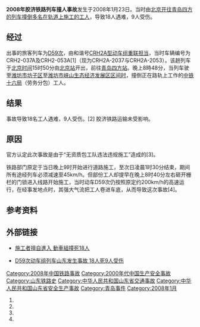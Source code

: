 **2008年胶济铁路列车撞人事故**发生于2008年1月23日。当时由[北京开往](../Page/北京站.md "wikilink")[青岛四方的列车撞倒多名在轨道上施工的工人](https://zh.wikipedia.org/wiki/四方站 "wikilink")，导致18人遇难，9人受伤。

## 经过

出事的旅客列车为[D59次](https://zh.wikipedia.org/wiki/D59次列车 "wikilink")，由和谐号[CRH2A型动车组重联担当](https://zh.wikipedia.org/wiki/CRH2A "wikilink")，当时车辆编号为CRH2-037A及CRH2-053A\[1\]（现为CRH2A-2037与CRH2A-2053）。该趟列车于[北京时间](../Page/北京时间.md "wikilink")15时50分由[北京站](../Page/北京站.md "wikilink")开出，前往[青岛四方站](https://zh.wikipedia.org/wiki/四方站 "wikilink")。晚上8時48分，当列车驶至[潍坊市](../Page/潍坊市.md "wikilink")[坊子区](../Page/坊子区.md "wikilink")至[潍坊市峡山生态经济发展区区间时](https://zh.wikipedia.org/wiki/潍坊市峡山生态经济发展区 "wikilink")，撞倒正在路轨上工作的[中铁十六局](https://zh.wikipedia.org/wiki/中铁十六局 "wikilink")（劳务分包）工人。

## 结果

事故导致18名工人遇难，9人受伤。\[2\] 胶济铁路运输未受影响。

## 原因

官方认定此次事故是由于“无资质包工队违法违规施工”造成的\[3\]。

铁路部门原定于当日晚上9时开始进行道路施工，至次日凌晨1时30分结束，期间所有途经列车必须减速至45km/h。但部份工人却提早在晚上8时40分左右砸开栅栏的门锁进入线路开始施工，当时动车D59次仍按照原定约200km/h的高速运行，在经事发地点时，其强大气流把工人卷进车底，从而导致这次事故\[4\]。

## 参考资料

<references/>

## 外部链接

  - [施工者擅自進入 動車組撞死18人](http://news.wenweipo.com/2008/01/25/IN0801250087.htm)

<!-- end list -->

  - [D59次动车组列车山东发生事故 18人死9人受伤](http://news.csgd.cn/gnnews/2008/126/20089711442762.html)

[Category:2008年中国铁路事故](https://zh.wikipedia.org/wiki/Category:2008年中国铁路事故 "wikilink") [Category:2000年代中国生产安全事故](https://zh.wikipedia.org/wiki/Category:2000年代中国生产安全事故 "wikilink") [Category:山东铁路史](https://zh.wikipedia.org/wiki/Category:山东铁路史 "wikilink") [Category:中华人民共和国山东省交通事故](https://zh.wikipedia.org/wiki/Category:中华人民共和国山东省交通事故 "wikilink") [Category:中华人民共和国山东省安全生产事故](https://zh.wikipedia.org/wiki/Category:中华人民共和国山东省安全生产事故 "wikilink") [Category:青岛事件](https://zh.wikipedia.org/wiki/Category:青岛事件 "wikilink") [Category:2008年1月](https://zh.wikipedia.org/wiki/Category:2008年1月 "wikilink")

1.

2.

3.

4.
